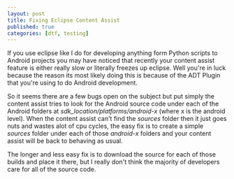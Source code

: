 ```yaml
---
layout: post
title: Fixing Eclipse Content Assist
published: true
categories: [dtf, testing]
---
```


If you use eclipse like I do for developing anything form Python scripts to
Android projects you may have noticed that recently your content assist feature
is either really slow or literally freezes up eclipse. Well you're in luck
because the reason its most likely doing this is because of the ADT Plugin that
you're using to do Android development.

So it seems there are a few bugs open on the subject but put simply the content
assist tries to look for the Android source code under each of the Android
folders at *sdk_location/platforms/android-x* (where x is the android level).
When the content assist can't find the *sources* folder then it just goes nuts
and wastes alot of cpu cycles, the easy fix is to create a simple *sources*
folder under each of those *android-x* folders and your content assist will be
back to behaving as usual.

The longer and less easy fix is to download the source for each of those builds
and place it there, but I really don't think the majority of developers care for
all of the source code.
